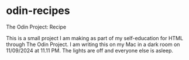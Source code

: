 # odin-recipes

The Odin Project: Recipe

This is a small project I am making as part of my self-education for HTML through The Odin Project. I am writing this on my Mac in a dark room on 11/09/2024 at 11.11 PM. The lights are off and everyone else is asleep.
